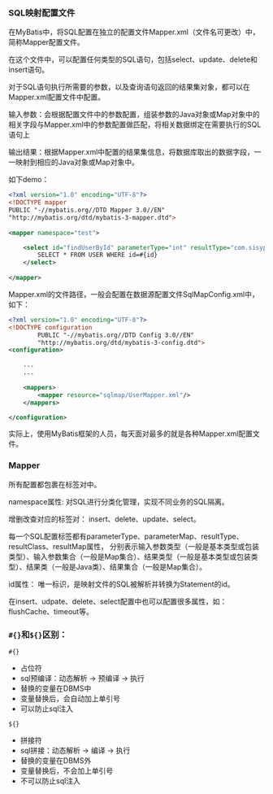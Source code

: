 



### SQL映射配置文件

在MyBatis中，将SQL配置在独立的配置文件Mapper.xml（文件名可更改）中，简称Mapper配置文件。

在这个文件中，可以配置任何类型的SQL语句，包括select、update、delete和insert语句。

对于SQL语句执行所需要的参数，以及查询语句返回的结果集对象，都可以在Mapper.xml配置文件中配置。

输入参数：会根据配置文件中的参数配置，组装参数的Java对象或Map对象中的相关字段与Mapper.xml中的参数配置做匹配，将相关数据绑定在需要执行的SQL语句上

输出结果：根据Mapper.xml中配置的结果集信息，将数据库取出的数据字段，一一映射到相应的Java对象或Map对象中。

如下demo：

```xml
<?xml version="1.0" encoding="UTF-8"?>  
<!DOCTYPE mapper  
PUBLIC "-//mybatis.org//DTD Mapper 3.0//EN"  
"http://mybatis.org/dtd/mybatis-3-mapper.dtd">  
  
<mapper namespace="test">

    <select id="findUserById" parameterType="int" resultType="com.sisyphuswxg.book1.po.User">
        SELECT * FROM USER WHERE id=#{id}
    </select>
    
</mapper>
```

Mapper.xml的文件路径，一般会配置在数据源配置文件SqlMapConfig.xml中，如下：
```xml
<?xml version="1.0" encoding="UTF-8"?>
<!DOCTYPE configuration
        PUBLIC "-//mybatis.org//DTD Config 3.0//EN"
        "http://mybatis.org/dtd/mybatis-3-config.dtd">
<configuration>

    ...
    ...
    
    <mappers>
        <mapper resource="sqlmap/UserMapper.xml"/>
    </mappers>

</configuration>
```

实际上，使用MyBatis框架的人员，每天面对最多的就是各种Mapper.xml配置文件。



### Mapper 

所有配置都包裹在<mapper>标签对中。

namespace属性:
对SQL进行分类化管理，实现不同业务的SQL隔离。

增删改查对应的标签对： insert、delete、update、select。

每一个SQL配置标签都有parameterType、parameterMap、resultType、resultClass、resultMap属性，
分别表示输入参数类型（一般是基本类型或包装类型）、输入参数集合（一般是Map集合）、结果类型（一般是基本类型或包装类型）、结果类（一般是Java类）、结果集合（一般是Map集合）。

id属性：
唯一标识，是映射文件的SQL被解析并转换为Statement的id。

在insert、udpate、delete、select配置中也可以配置很多属性，如：flushCache、timeout等。


### `#{}`和`${}`区别：

`#{}`
- 占位符
- sql预编译：动态解析 -> 预编译 -> 执行
- 替换的变量在DBMS中
- 变量替换后，会自动加上单引号
- 可以防止sql注入


`${}`
- 拼接符
- sql拼接：动态解析 -> 编译 -> 执行
- 替换的变量在DBMS外
- 变量替换后，不会加上单引号
- 不可以防止sql注入



